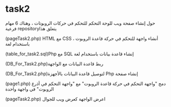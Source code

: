 # task2

حول إنشاء صفحة ويب للوحة التحكم للتحكم في حركات الروبوتات ، وهناك 6 مهام فرعية repositoryيتعلق هذا

(pageTask2.php) HTML مع CSS أنشاء واجهة للتحكم في حركة قاعدة الروبوت ، باستخدام لغة 


(table_for_task2.sql)Php مع SQL إنشاء قاعدة بيانات باستخدام لغة 


(DB_For_Task2.php)ربط قاعدة البيانات مع الواجهة


(DB_For_Task2.php)لتوصيل قاعدة البيانات بالأجهزة Php إنشاء صفحة


(page1.php) دمج "واجهة التحكم في حركة قاعدة الروبوت" مع "واجهة التحكم في أذرع الروبوت" في واجهة واحدة


(pageTask2.php) اعرض الواجهة كعرض ويب للجوال

